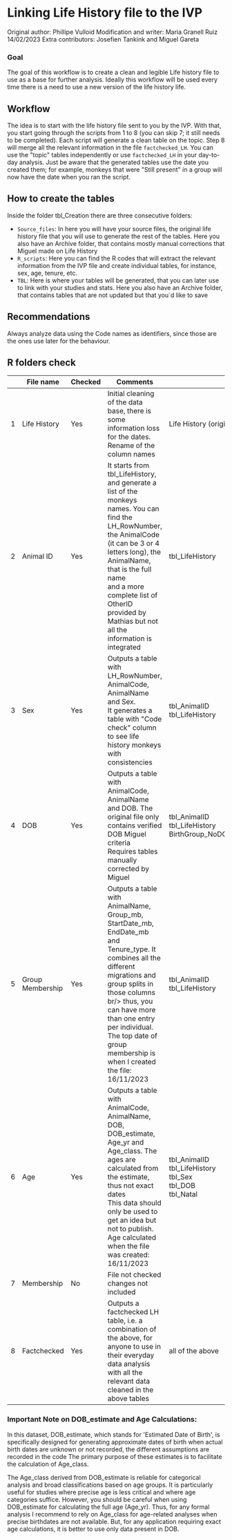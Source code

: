 # Linking Life History file to the IVP

Original author: Phillipe Vulloid
Modification and writer: Maria Granell Ruiz 14/02/2023
Extra contributors: Josefien Tankink and Miguel Gareta

### Goal
The goal of this workflow is to create a clean and legible Life history file to use as a base for further analysis.
Ideally this workflow will be used every time there is a need to use a new version of the life history life.

## Workflow

The idea is to start with the life history file sent to you by the IVP. 
With that, you start going through the scripts from 1 to 8 (you can skip 7; it still needs to be completed). 
Each script will generate a clean table on the topic. Step 8 will merge all the relevant information in the file ```factchecked_LH```. 
You can use the "topic" tables independently or use ```factchecked_LH``` in your day-to-day analysis. Just be aware that the generated tables use the date you created them; for example, monkeys that were "Still present" in a group will now have the date when you ran the script. 

## How to create the tables

Inside the folder tbl_Creation there are three consecutive folders:
 - ```Source_files```: In here you will have your source files, the original life history file that you will use to generate 
the rest of the tables. Here you also have an Archive folder, that contains mostly manual corrections that Miguel made on Life History
 - ```R_scripts```: Here you can find the R codes that will extract the relevant information from the IVP file and create
individual tables, for instance, sex, age, tenure, etc.
 - ```TBL```: Here is where your tables will be generated, that you can later use to link with your studies and stats. Here you also have an Archive folder, that contains tables that are not updated but that you´d like to save

## Recommendations
Always analyze data using the Code names as identifiers, since those are the ones use later for the behaviour.

## R folders check

|     | File name        | Checked | Comments                                                                                                                                                                                                                                                                                               | Input                                                                              | Output              |
|-----|------------------|---------|--------------------------------------------------------------------------------------------------------------------------------------------------------------------------------------------------------------------------------------------------------------------------------------------------------|------------------------------------------------------------------------------------|---------------------|
| 1   | Life History     | Yes     | Initial cleaning of the data base, there is some information loss for the dates. <br>Rename of the column names                                                                                                                                                                                        | Life History (original file)                                                       | tbl_LifeHistory     |
| 2   | Animal ID        | Yes     | It starts from tbl_LifeHistory, and generate a list of the monkeys names. You can find the LH_RowNumber, the AnimalCode (it can be 3 or 4 letters long), the AnimalName, that is the full name <br/> and a more complete list of OtherID provided by Mathias but not all the information is integrated | tbl_LifeHistory                                                                    | tbl_AnimalID        |
| 3   | Sex              | Yes     | Outputs a table with LH_RowNumber, AnimalCode, AnimalName and Sex. <br/>It generates a table with "Code check" column to see life history monkeys with consistencies                                                                                                                                   | tbl_AnimalID<br/>tbl_LifeHistory                                                   | tbl_Sex             |
| 4   | DOB              | Yes     | Outputs a table with AnimalCode, AnimalName and DOB. The original file only contains verified DOB Miguel criteria<br/>Requires tables manually corrected by Miguel                                                                                                                                     | tbl_AnimalID<br/>tbl_LifeHistory<br/>BirthGroup_NoDOB_MiguelCorrected_20221110.csv | tbl_DOB             |
| 5   | Group Membership | Yes     | Outputs a table with AnimalName, Group_mb, StartDate_mb, EndDate_mb and Tenure_type. It combines all the different migrations and group splits in those columns br/> thus, you can have more than one entry per individual. The top date of group membership is when I created the file: 16/11/2023    | tbl_AnimalID<br/>tbl_LifeHistory                                                   | tbl_GroupMembership |
| 6   | Age              | Yes     | Outputs a table with AnimalCode, AnimalName, DOB, DOB_estimate, Age_yr and Age_class. The ages are calculated from the estimate, thus not exact dates <br/> This data should only be used to get an idea but not to publish. Age calculated when the file was created: 16/11/2023                      | tbl_AnimalID<br/>tbl_LifeHistory<br/>tbl_Sex<br/>tbl_DOB<br/>tbl_Natal             | tbl_Age             |
| 7   | Membership       | No      | File not checked changes not included                                                                                                                                                                                                                                                                  |                                                                                    |                     |
| 8   | Factchecked      | Yes     | Outputs a factchecked LH table, i.e. a combination of the above, for anyone to use in their everyday data analysis with all the relevant data cleaned in the above tables                                                                                                                              | all of the above                                                                   | factchecked_LH      |

### Important Note on DOB_estimate and Age Calculations:

In this dataset, DOB_estimate, which stands for 'Estimated Date of Birth', is specifically designed for generating approximate dates of birth when actual birth dates are unknown or not recorded, the different assumptions are recorded in the code 
The primary purpose of these estimates is to facilitate the calculation of Age_class.

The Age_class derived from DOB_estimate is reliable for categorical analysis and broad classifications based on age groups. It is particularly useful for studies where precise age is less critical and where age categories suffice.
However, you should be careful when using DOB_estimate for calculating the full age (Age_yr). Thus, for any formal analysis I recommend to rely on Age_class for age-related analyses when precise birthdates are not available.
But, for any application requiring exact age calculations, it is better to use only data present in DOB.